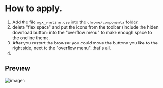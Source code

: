 # How to apply. 
<ol>
  <li>Add the file <code>ogx_oneline.css</code> into the <code>chrome/components</code> folder.</li>
  <li>delete "flex space" and put the icons from the toolbar (include the hiden download button) into the "overflow menu" to make  enough space to the oneline theme.</li>
  <li>After you restart the browser you could move the buttons you like to the right side, next to the "overflow menu". that's all.</li>
  <li></li>
</ol>

## Preview
![imagen](https://user-images.githubusercontent.com/22057609/196294613-0d40bef9-e1e2-4ec3-a44e-b6ff3cce5433.png)
